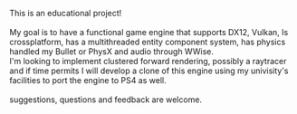 This is an educational project! <br />
<br />
My goal is to have a functional game engine that supports DX12, Vulkan, Is crossplatform, has a multithreaded entity component system, has physics handled my Bullet or PhysX and audio through WWise.<br />
I'm looking to implement clustered forward rendering, possibly a raytracer and if time permits I will develop a clone of this engine using my univisity's facilities to port the engine to PS4 as well.<br />
<br />
suggestions, questions and feedback are welcome.